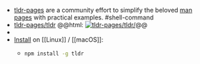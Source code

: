 - [tldr-pages](https://tldr.sh) are a community effort to simplify the beloved [man pages](https://en.wikipedia.org/wiki/Man_page) with practical examples. #shell-command
- [tldr-pages/tldr](https://github.com/tldr-pages/tldr)
  @@html: <a href="https://github.com/tldr-pages/tldr/"><img src="https://github-readme-stats-astronomer.vercel.app/api/pin/?username=tldr-pages&repo=tldr&theme=tokyonight" alt="tldr-pages/tldr/"/></a>@@
-
- [Install](https://github.com/tldr-pages/tldr/#how-do-i-use-it) on [[Linux]] / [[macOS]]:
	- ```bash
	  npm install -g tldr
	  ```